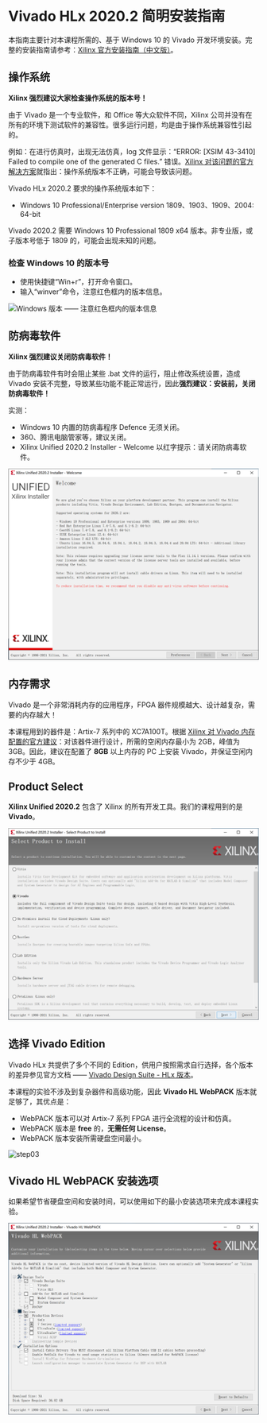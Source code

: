 # Vivado HLx 2020.2 简明安装指南

本指南主要针对本课程所需的、基于 Windows 10 的 Vivado 开发环境安装。完整的安装指南请参考：[Xilinx 官方安装指南（中文版）](https://china.xilinx.com/support/documentation/sw_manuals/xilinx2020_2/c_ug973-vivado-release-notes-install-license.pdf)。



## 操作系统

**Xilinx 强烈建议大家检查操作系统的版本号！**

由于 Vivado 是一个专业软件，和 Office 等大众软件不同，Xilinx 公司并没有在所有的环境下测试软件的兼容性。很多运行问题，均是由于操作系统兼容性引起的。

例如：在进行仿真时，出现无法仿真，log 文件显示：“ERROR: [XSIM 43-3410] Failed to compile one of the generated C files.” 错误。[Xilinx 对该问题的官方解决方案](https://forums.xilinx.com/t5/Simulation-and-Verification/ERROR-XSIM-43-3410-Failed-to-compile-one-of-the-generated-C/td-p/713272)就指出：操作系统版本不正确，可能会导致该问题。

Vivado HLx 2020.2 要求的操作系统版本如下：
- Windows 10 Professional/Enterprise version 1809、1903、1909、2004: 64-bit

Vivado 2020.2 需要 Windows 10 Professional 1809 x64 版本。非专业版，或子版本号低于 1809 的，可能会出现未知的问题。

### 检查 Windows 10 的版本号

- 使用快捷键“Win+r”，打开命令窗口。
- 输入“winver”命令，注意红色框内的版本信息。

![Windows 版本 —— 注意红色框内的版本信息](./Screenshot/windows_version.jpg)



## 防病毒软件

**Xilinx 强烈建议关闭防病毒软件！**

由于防病毒软件有时会阻止某些 .bat 文件的运行，阻止修改系统设置，造成 Vivado 安装不完整，导致某些功能不能正常运行，因此**强烈建议：安装前，关闭防病毒软件！**

实测：

- Windows 10 内置的防病毒程序 Defence 无须关闭。
- 360、腾讯电脑管家等，建议关闭。
- Xilinx Unified 2020.2 Installer - Welcome 以红字提示：请关闭防病毒软件。

![step01](Screenshot/step01.png)



## 内存需求

Vivado 是一个非常消耗内存的应用程序，FPGA 器件规模越大、设计越复杂，需要的内存越大！

本课程用到的器件是：Artix-7 系列中的 XC7A100T。根据 [Xilinx 对 Vivado 内存配置的官方建议](https://www.xilinx.com/products/design-tools/vivado/memory.html)：对该器件进行设计，所需的空闲内存最小为 2GB，峰值为 3GB。因此，建议在配置了 **8GB** 以上内存的 PC 上安装 Vivado，并保证空闲内存不少于 4GB。



## Product Select

**Xilinx Unified 2020.2** 包含了 Xilinx 的所有开发工具。我们的课程用到的是 **Vivado**。

![step02](Screenshot/step02.png)



## 选择 Vivado Edition

Vivado HLx 共提供了多个不同的 Edition，供用户按照需求自行选择，各个版本的差异参见官方文档 —— [Vivado Design Suite - HLx 版本](https://china.xilinx.com/products/design-tools/vivado.html#buy)。

本课程的实验不涉及到复杂器件和高级功能，因此 **Vivado HL WebPACK** 版本就足够了，其优点是：

- WebPACK 版本可以对 Artix-7 系列 FPGA 进行全流程的设计和仿真。
- WebPACK 版本是 **free** 的，**无需任何 License**。
- WebPACK 版本安装所需硬盘空间最小。

![step03](/Users/rlee/Documents/GitHub/HUST-Verilog-Course/Screenshot/step03.png)



## Vivado HL WebPACK 安装选项

如果希望节省硬盘空间和安装时间，可以使用如下的最小安装选项来完成本课程实验。

![WebPACK 最小安装选项](./Screenshot/step04.png)
